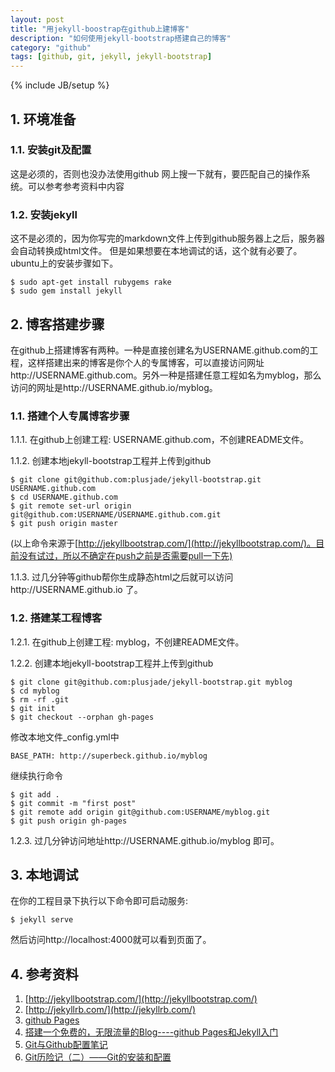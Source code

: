 ```yaml
---
layout: post
title: "用jekyll-boostrap在github上建博客"
description: "如何使用jekyll-bootstrap搭建自己的博客"
category: "github"
tags: [github, git, jekyll, jekyll-bootstrap]
---
```

{% include JB/setup %}

## 1. 环境准备
### 1.1. 安装git及配置
这是必须的，否则也没办法使用github
网上搜一下就有，要匹配自己的操作系统。可以参考参考资料中内容
### 1.2. 安装jekyll
这不是必须的，因为你写完的markdown文件上传到github服务器上之后，服务器会自动转换成html文件。
但是如果想要在本地调试的话，这个就有必要了。
ubuntu上的安装步骤如下。

	$ sudo apt-get install rubygems rake
	$ sudo gem install jekyll

## 2. 博客搭建步骤
在github上搭建博客有两种。一种是直接创建名为USERNAME.github.com的工程，这样搭建出来的博客是你个人的专属博客，可以直接访问网址http://USERNAME.github.com。另外一种是搭建任意工程如名为myblog，那么访问的网址是http://USERNAME.github.io/myblog。

### 1.1. 搭建个人专属博客步骤

1.1.1. 在github上创建工程: USERNAME.github.com，不创建README文件。

1.1.2. 创建本地jekyll-bootstrap工程并上传到github

    $ git clone git@github.com:plusjade/jekyll-bootstrap.git USERNAME.github.com
    $ cd USERNAME.github.com
    $ git remote set-url origin git@github.com:USERNAME/USERNAME.github.com.git
    $ git push origin master
 (以上命令来源于[http://jekyllbootstrap.com/](http://jekyllbootstrap.com/)。目前没有试过，所以不确定在push之前是否需要pull一下先)

1.1.3. 过几分钟等github帮你生成静态html之后就可以访问http://USERNAME.github.io 了。

### 1.2. 搭建某工程博客

1.2.1. 在github上创建工程: myblog，不创建README文件。

1.2.2. 创建本地jekyll-bootstrap工程并上传到github
    
    $ git clone git@github.com:plusjade/jekyll-bootstrap.git myblog
    $ cd myblog
    $ rm -rf .git
    $ git init
    $ git checkout --orphan gh-pages
修改本地文件_config.yml中 
    
    BASE_PATH: http://superbeck.github.io/myblog
继续执行命令
    
    $ git add .
    $ git commit -m "first post"
    $ git remote add origin git@github.com:USERNAME/myblog.git
    $ git push origin gh-pages

1.2.3. 过几分钟访问地址http://USERNAME.github.io/myblog 即可。

## 3. 本地调试
在你的工程目录下执行以下命令即可启动服务:

	$ jekyll serve
然后访问http://localhost:4000就可以看到页面了。
## 4. 参考资料
1. [http://jekyllbootstrap.com/](http://jekyllbootstrap.com/)
2. [http://jekyllrb.com/](http://jekyllrb.com/)
3. [github Pages](http://pages.github.com/)
4. [搭建一个免费的，无限流量的Blog----github Pages和Jekyll入门](http://www.ruanyifeng.com/blog/2012/08/blogging_with_jekyll.html)
5. [Git与Github配置笔记](http://blog.csdn.net/poisonchry/article/details/7706507)
6. [Git历险记（二）——Git的安装和配置](http://www.infoq.com/cn/news/2011/01/git-adventures-install-config)
